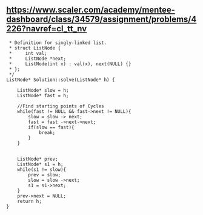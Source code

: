 ## https://www.scaler.com/academy/mentee-dashboard/class/34579/assignment/problems/4226?navref=cl_tt_nv

```/**
 * Definition for singly-linked list.
 * struct ListNode {
 *     int val;
 *     ListNode *next;
 *     ListNode(int x) : val(x), next(NULL) {}
 * };
 */
ListNode* Solution::solve(ListNode* h) {

    ListNode* slow = h;
    ListNode* fast = h;

    //Find starting points of Cycles
    while(fast != NULL && fast->next != NULL){
        slow = slow -> next;
        fast = fast ->next->next;
        if(slow == fast){
            break;
        }
    }


    ListNode* prev;
    ListNode* s1 = h;
    while(s1 != slow){
        prev = slow;
        slow = slow ->next;
        s1 = s1->next;
    } 
    prev->next = NULL;
    return h;
}


```


